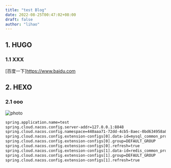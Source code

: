 ```yaml
---
title: "test Blog"
date: 2022-08-25T00:47:02+08:00
draft: false
author: "lihao"
---
```

## 1. HUGO
### 1.1 XXX
[百度一下]<https://www.baidu.com>
## 2. HEXO
### 2.1 ooo
![photo](https://www.toutiao.com/article/3859752780/?wid=1661879448644)

```sh
spring.application.name=test
spring.cloud.nacos.config.server-addr=127.0.0.1:8848
spring.cloud.nacos.config.namespace=440aaa71-72dd-4cb5-8aec-0bd634958a82
spring.cloud.nacos.config.extension-configs[0].data-id=mysql_common_properties
spring.cloud.nacos.config.extension-configs[0].group=DEFAULT_GROUP
spring.cloud.nacos.config.extension-configs[0].refresh=true
spring.cloud.nacos.config.extension-configs[1].data-id=redis_common_properties
spring.cloud.nacos.config.extension-configs[1].group=DEFAULT_GROUP
spring.cloud.nacos.config.extension-configs[1].refresh=true
```


